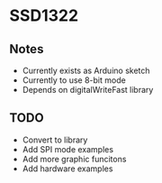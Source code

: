SSD1322
=======

Notes
------

* Currently exists as Arduino sketch
* Currently to use 8-bit mode
* Depends on digitalWriteFast library

TODO
------
* Convert to library
* Add SPI mode examples
* Add more graphic funcitons
* Add hardware examples
